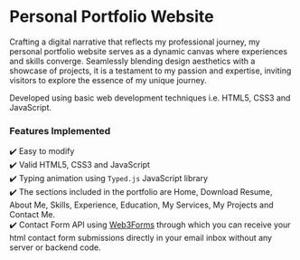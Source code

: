 # Personal Portfolio Website

Crafting a digital narrative that reflects my professional journey, my personal portfolio website serves as a dynamic canvas where experiences and skills converge. Seamlessly blending design aesthetics with a showcase of projects, it is a testament to my passion and expertise, inviting visitors to explore the essence of my unique journey.

Developed using basic web development techniques i.e. HTML5, CSS3 and JavaScript.

### Features Implemented 

✔️ Easy to modify  
✔️ Valid HTML5, CSS3 and JavaScript  
✔️ Typing animation using `Typed.js` JavaScript library  
✔️ The sections included in the portfolio are Home, Download Resume, About Me, Skills, Experience, Education, My Services, My Projects and Contact Me.  
✔️ Contact Form API using [Web3Forms](https://web3forms.com/) through which you can receive your html contact form submissions directly in your email inbox without any server or backend code.
